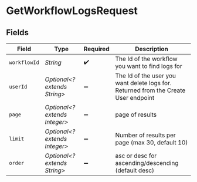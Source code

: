 # GetWorkflowLogsRequest


## Fields

| Field                                                                               | Type                                                                                | Required                                                                            | Description                                                                         |
| ----------------------------------------------------------------------------------- | ----------------------------------------------------------------------------------- | ----------------------------------------------------------------------------------- | ----------------------------------------------------------------------------------- |
| `workflowId`                                                                        | *String*                                                                            | :heavy_check_mark:                                                                  | The Id of the workflow you want to find logs for                                    |
| `userId`                                                                            | *Optional<? extends String>*                                                        | :heavy_minus_sign:                                                                  | The Id of the user you want delete logs for. Returned from the Create User endpoint |
| `page`                                                                              | *Optional<? extends Integer>*                                                       | :heavy_minus_sign:                                                                  | page of results                                                                     |
| `limit`                                                                             | *Optional<? extends Integer>*                                                       | :heavy_minus_sign:                                                                  | Number of results per page (max 30, default 10)                                     |
| `order`                                                                             | *Optional<? extends String>*                                                        | :heavy_minus_sign:                                                                  | asc or desc for ascending/descending (default desc)                                 |